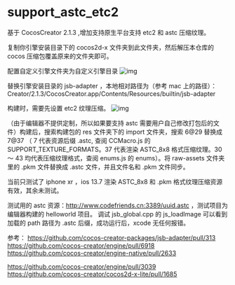 # support_astc_etc2
基于 CocosCreator 2.1.3 ,增加支持原生平台支持 etc2 和 astc 压缩纹理。

复制你引擎安装目录下的 cocos2d-x 文件夹到此文件夹，然后解压本仓库的 cocos 压缩包覆盖原来的文件夹即可。

配置自定义引擎文件夹为自定义引擎目录
![img](http://www.codefriends.cn:3389/20200915002.png) 

替换引擎安装目录的 jsb-adapter ，本地相对路径为（参考 mac 上的路径）：Creator/2.1.3/CocosCreator.app/Contents/Resources/builtin/jsb-adapter

构建时，需要先设置 etc2 纹理压缩。
![img](http://www.codefriends.cn:3389/20200915001.png) 

（由于编辑器不提供定制，所以如果要支持 astc 需要用户自己修改打包后的文件）构建后，搜索构建包的 res 文件夹下的 import 文件夹，搜索 6@29 替换成 7@37 （ 7 代表资源后缀 .astc, 查阅 CCMacro.js 的 SUPPORT_TEXTURE_FORMATS。37 代表渲染 ASTC_8x8 格式压缩纹理。30 ～ 43 均代表压缩纹理格式，查阅 enums.js 的 enums）。将 raw-assets 文件夹里的 .pkm 文件替换成 .astc 文件，并且文件名和 .pkm 文件同步。

当前只测试了 iphone xr ，ios 13.7 渲染 ASTC_8x8 和 .pkm 格式纹理压缩资源有效，其余未测试。

测试用的 astc 资源：http://www.codefriends.cn:3389/uuid.astc ，测试项目为编辑器构建的 helloworld 项目。
调试 jsb_global.cpp 的 js_loadImage 可以看到加载的 path 路径为 .astc 后缀，成功运行后，xcode 无任何报错。

参考：
https://github.com/cocos-creator-packages/jsb-adapter/pull/313
https://github.com/cocos-creator/engine/pull/6918
https://github.com/cocos-creator/engine-native/pull/2633


https://github.com/cocos-creator/engine/pull/3039
https://github.com/cocos-creator/cocos2d-x-lite/pull/1685
